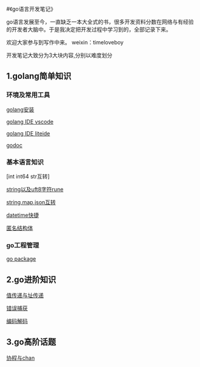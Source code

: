 #《go语言开发笔记》

go语言发展至今，一直缺乏一本大全式的书，很多开发资料分数在网络与有经验的开发者大脑中。于是我决定把开发过程中学习到的，全部记录下来。

欢迎大家参与到写作中来。
weixin：timeloveboy

开发笔记大致分为3大块内容,分别以难度划分

## 1.golang简单知识

### 环境及常用工具
[golang安装](https://github.com/golangdeveloper/golang-note/blob/master/golang_linux_install.md)

[golang IDE vscode](https://github.com/golangdeveloper/golang-note/blob/master/go_vscode.md)

[golang IDE liteide](https://github.com/golangdeveloper/golang-note/blob/master/liteide_go.md)

[godoc](https://github.com/golangdeveloper/golang-note/blob/master/gotools.md)
### 基本语言知识
[int int64 str互转]

[string以及uft8字符rune](https://github.com/golangdeveloper/golang-note/blob/master/string_rune.md)

[string,map,json互转](https://github.com/golangdeveloper/golang-note/blob/master/json_map_string.md)

[datetime快捷](https://github.com/golangdeveloper/golang-note/blob/master/datetime.md)

[匿名结构体](https://github.com/golangdeveloper/golang-note/blob/master/%E5%8C%BF%E5%90%8D%E7%BB%93%E6%9E%84%E4%BD%93.md)
### go工程管理
[go package](https://github.com/golangdeveloper/golang-note/blob/master/go_package.md)
## 2.go进阶知识

[值传递与址传递](/基本语言知识/值与址)

[错误捕获](/基本语言知识/错误捕获)

[编码解码](/常用包/编码解码)

## 3.go高阶话题

[协程与chan](/基本语言知识/chan与goroutine)


